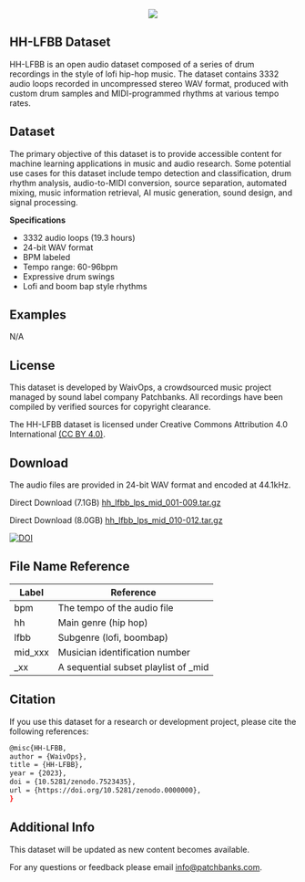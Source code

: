 <p align="center">
  <img src="https://user-images.githubusercontent.com/115654234/213008369-a3a3cc5b-498d-47ea-bd36-4569ce6c4e51.png">
</p>

## HH-LFBB Dataset

HH-LFBB is an open audio dataset composed of a series of drum recordings in the style of lofi hip-hop music. The dataset contains 3332 audio loops recorded in uncompressed stereo WAV format, produced with custom drum samples and MIDI-programmed rhythms at various tempo rates.

## Dataset

The primary objective of this dataset is to provide accessible content for machine learning applications in music and audio research. Some potential use cases for this dataset include tempo detection and classification, drum rhythm analysis, audio-to-MIDI conversion, source separation, automated mixing, music information retrieval, AI music generation, sound design, and signal processing.

**Specifications**

- 3332 audio loops (19.3 hours)
- 24-bit WAV format
- BPM labeled
- Tempo range: 60-96bpm
- Expressive drum swings
- Lofi and boom bap style rhythms

## Examples

N/A


## License

This dataset is developed by WaivOps, a crowdsourced music project managed by sound label company Patchbanks. All recordings have been compiled by verified sources for copyright clearance.

The HH-LFBB dataset is licensed under Creative Commons Attribution 4.0 International [(CC BY 4.0)](https://creativecommons.org/licenses/by/4.0/).
## Download

The audio files are provided in 24-bit WAV format and encoded at 44.1kHz.

Direct Download (7.1GB) [hh_lfbb_lps_mid_001-009.tar.gz](https://linktodocumentation)

Direct Download (8.0GB) [hh_lfbb_lps_mid_010-012.tar.gz](https://linktodocumentation)

[![DOI](https://zenodo.org/badge/DOI/10.5281/zenodo.7523435.svg)](https://doi.org/10.5281/zenodo.7523435)
## File Name Reference

| Label             | Reference                                                                |
| ----------------- | ------------------------------------------------------------------ |
| bpm  |The tempo of the audio file|
| hh |Main genre (hip hop)|
| lfbb |Subgenre (lofi, boombap)|
| mid_xxx |Musician identification number|
| _xx |A sequential subset playlist of _mid|
## Citation

If you use this dataset for a research or development project, please cite the following references:
```bash
@misc{HH-LFBB,
author = {WaivOps},
title = {HH-LFBB},
year = {2023},
doi = {10.5281/zenodo.7523435},
url = {https://doi.org/10.5281/zenodo.0000000},
}
```
## Additional Info

This dataset will be updated as new content becomes available. 

For any questions or feedback please email info@patchbanks.com.
